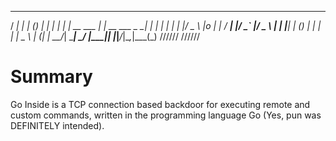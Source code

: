 
_____          _____           _     _      _
/ ____|        |     |         (_)   | |    | |
| |  __  ___   |     |_ __  ___ _  __| | ___| |
| | |_ |/ _ \  |o    | |_ \/ __| |/ _` |/ _ \ |
| |__| | (_) | |     | | | \__ \ | (_| |  __/_|
\_____| \___/  |_____|_| |_|___/_|\__,_|\___(_)
              //////
             //////

# Summary
Go Inside is a TCP connection based backdoor for executing remote and custom commands, written in the programming language Go (Yes, pun was DEFINITELY intended).

